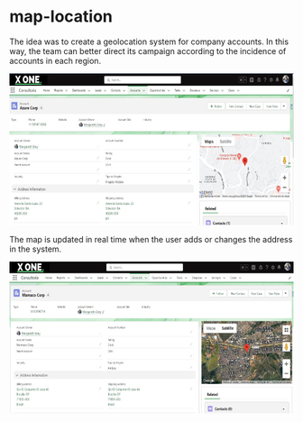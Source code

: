 # map-location
The idea was to create a geolocation system for company accounts. In this way, the team can better direct its campaign according to the incidence of accounts in each region.

<div align="center">
  <img alt="Logo" width="600px" height="269px" src="AzureCorp.jpg" />
</div>

The map is updated in real time when the user adds or changes the address in the system.

<div align="center">
  <img alt="Logo" width="600px" height="269px"  src="Mamaco Corp.jpg" />
</div>



